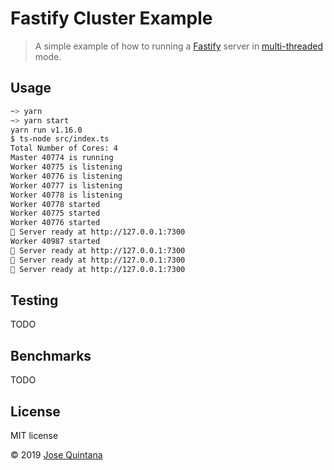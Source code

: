 # Fastify Cluster Example

> A simple example of how to running a [Fastify](https://www.fastify.io/) server in [multi-threaded](https://nodejs.org/api/cluster.html#cluster_cluster) mode.

## Usage

```sh
~> yarn
~> yarn start
yarn run v1.16.0
$ ts-node src/index.ts
Total Number of Cores: 4
Master 40774 is running
Worker 40775 is listening
Worker 40776 is listening
Worker 40777 is listening
Worker 40778 is listening
Worker 40778 started
Worker 40775 started
Worker 40776 started
🚀 Server ready at http://127.0.0.1:7300
Worker 40987 started
🚀 Server ready at http://127.0.0.1:7300
🚀 Server ready at http://127.0.0.1:7300
🚀 Server ready at http://127.0.0.1:7300
```

## Testing

TODO

## Benchmarks

TODO

## License
MIT license

© 2019 [Jose Quintana](https://git.io/joseluisq)

